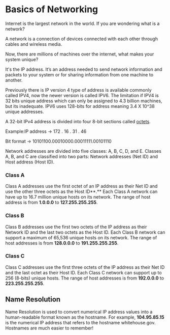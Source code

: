 # Basics of Networking

Internet is the largest network in the world. If you are wondering what is a network?

A network is a connection of devices connected with each other through cables and wireless media.

Now, there are millions of machines over the internet, what makes your system unique?

It's the IP address.  It’s an address needed to send network information and packets to your system or for sharing information from one machine to another.

Previously there is IP version 4 type of address is available commonly called IPV4, now the newer version is called IPV6. The limitation if IPV4 is 32 bits unique address which can only be assigned to 4.3 billion machines, but its inadequate. IPV6 uses 128-bits for address meaning 3.4 X 10^38 unique addresses.

A 32-bit IPv4 address is divided into four 8-bit sections called [octets](https://en.wikipedia.org/wiki/Octet_(computing)).

Example:IP address →            172  .          16  .          31  .         46

Bit format →                       10101100.00010000.00011111.00101110

Network addresses are divided into five classes: A, B, C, D, and E. Classes A, B, and C are classified into two parts: Network addresses (Net ID) and Host address (Host ID).

### Class A

Class A addresses use the first octet of an IP address as their Net ID and use the other three octets as the Host ID**.** Each Class A network can have up to 16.7 million unique hosts on its network. The range of host address is from **1.0.0.0** to **127.255.255.255**.

### Class B

Class B addresses use the first two octets of the IP address as their Network ID and the last two octets as the Host ID. Each Class B network can support a maximum of 65,536 unique hosts on its network. The range of host addresses is from **128.0.0.0** to **191.255.255.255**.

### Class C

Class C addresses use the first three octets of the IP address as their Net ID and the last octet as their Host ID. Each Class C network can support up to 256 (8-bits) unique hosts. The range of host addresses is from **192.0.0.0** to **223.255.255.255**.

## Name Resolution

Name Resolution is used to convert numerical IP address values into a human-readable format known as the hostname. For example, **104.95.85.15** is the numerical IP address that refers to the hostname whitehouse.gov. Hostnames are much easier to remember!
